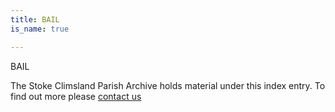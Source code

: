 ```yaml
---
title: BAIL
is_name: true

---
```


BAIL


The Stoke Climsland Parish Archive holds material under this index entry. To find out more please [contact us](/contact/)
